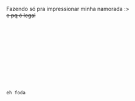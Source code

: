 Fazendo só pra impressionar minha namorada :> <br>
~~e pq é legal~~<br>
<br><br><br><br><br><br><br><br><br><br><br>
```eh foda```